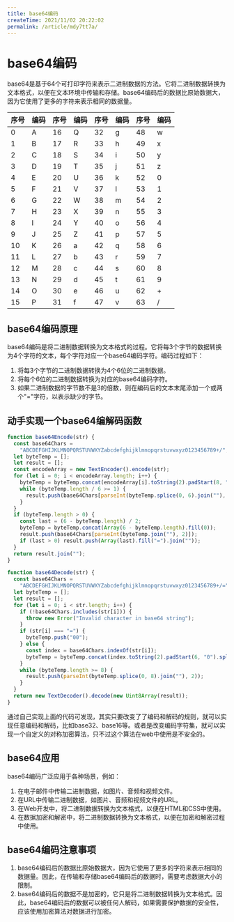 ```yaml
---
title: base64编码
createTime: 2021/11/02 20:22:02
permalink: /article/mdy7tt7a/
---
```


# base64编码

base64是基于64个可打印字符来表示二进制数据的方法。它将二进制数据转换为文本格式，以便在文本环境中传输和存储。base64编码后的数据比原始数据大，因为它使用了更多的字符来表示相同的数据量。

| 序号 | 编码 | 序号 | 编码 | 序号 | 编码 | 序号 | 编码 |
| ------ | ------ | ------ | ------ | ------ | ------ | ------ | ------ |
| 0    | A    | 16   | Q    | 32   | g    | 48   | w    |
| 1    | B    | 17   | R    | 33   | h    | 49   | x    |
| 2    | C    | 18   | S    | 34   | i    | 50   | y    |
| 3    | D    | 19   | T    | 35   | j    | 51   | z    |
| 4    | E    | 20   | U    | 36   | k    | 52   | 0    |
| 5    | F    | 21   | V    | 37   | l    | 53   | 1    |
| 6    | G    | 22   | W    | 38   | m    | 54   | 2    |
| 7    | H    | 23   | X    | 39   | n    | 55   | 3    |
| 8    | I    | 24   | Y    | 40   | o    | 56   | 4    |
| 9    | J    | 25   | Z    | 41   | p    | 57   | 5    |
| 10   | K    | 26   | a    | 42   | q    | 58   | 6    |
| 11   | L    | 27   | b    | 43   | r    | 59   | 7    |
| 12   | M    | 28   | c    | 44   | s    | 60   | 8    |
| 13   | N    | 29   | d    | 45   | t    | 61   | 9    |
| 14   | O    | 30   | e    | 46   | u    | 62   | +    |
| 15   | P    | 31   | f    | 47   | v    | 63   | /    |

## base64编码原理

base64编码是将二进制数据转换为文本格式的过程。它将每3个字节的数据转换为4个字符的文本，每个字符对应一个base64编码字符。编码过程如下：

1. 将每3个字节的二进制数据转换为4个6位的二进制数据。
2. 将每个6位的二进制数据转换为对应的base64编码字符。
3. 如果二进制数据的字节数不是3的倍数，则在编码后的文本末尾添加一个或两个"="字符，以表示缺少的字节。

## 动手实现一个base64编解码函数

```js
function base64Encode(str) {
  const base64Chars =
    "ABCDEFGHIJKLMNOPQRSTUVWXYZabcdefghijklmnopqrstuvwxyz0123456789+/";
  let byteTemp = [];
  let result = [];
  const encodeArray = new TextEncoder().encode(str);
  for (let i = 0; i < encodeArray.length; i++) {
    byteTemp = byteTemp.concat(encodeArray[i].toString(2).padStart(8, "0").split(""));
    while (byteTemp.length / 6 >= 1) {
      result.push(base64Chars[parseInt(byteTemp.splice(0, 6).join(""), 2)]);
    }
  }
  if (byteTemp.length > 0) {
    const last = (6 - byteTemp.length) / 2;
    byteTemp = byteTemp.concat(Array(6 - byteTemp.length).fill(0));
    result.push(base64Chars[parseInt(byteTemp.join(""), 2)]);
    if (last > 0) result.push(Array(last).fill("=").join(""));
  }
  return result.join("");
}

function base64Decode(str) {
  const base64Chars =
    "ABCDEFGHIJKLMNOPQRSTUVWXYZabcdefghijklmnopqrstuvwxyz0123456789+/=";
  let byteTemp = [];
  let result = [];
  for (let i = 0; i < str.length; i++) {
    if (!base64Chars.includes(str[i])) {
      throw new Error("Invalid character in base64 string");
    }
    if (str[i] === "=") {
      byteTemp.push("00");
    } else {
      const index = base64Chars.indexOf(str[i]);
      byteTemp = byteTemp.concat(index.toString(2).padStart(6, "0").split(""));
    }
    while (byteTemp.length >= 8) {
      result.push(parseInt(byteTemp.splice(0, 8).join(""), 2));
    }
  }
  return new TextDecoder().decode(new Uint8Array(result));
}
```

通过自己实现上面的代码可发现，其实只要改变了了编码和解码的规则，就可以实现任意编码和解码，比如base32、base16等。或者是改变编码字符集，就可以实现一个自定义的对称加密算法，只不过这个算法在web中使用是不安全的。

## base64应用

base64编码广泛应用于各种场景，例如：

1. 在电子邮件中传输二进制数据，如图片、音频和视频文件。
2. 在URL中传输二进制数据，如图片、音频和视频文件的URL。
3. 在Web开发中，将二进制数据转换为文本格式，以便在HTML和CSS中使用。
4. 在数据加密和解密中，将二进制数据转换为文本格式，以便在加密和解密过程中使用。

## base64编码注意事项

1. base64编码后的数据比原始数据大，因为它使用了更多的字符来表示相同的数据量。因此，在传输和存储base64编码后的数据时，需要考虑数据大小的限制。
2. base64编码后的数据不是加密的，它只是将二进制数据转换为文本格式。因此，base64编码后的数据可以被任何人解码，如果需要保护数据的安全性，应该使用加密算法对数据进行加密。
